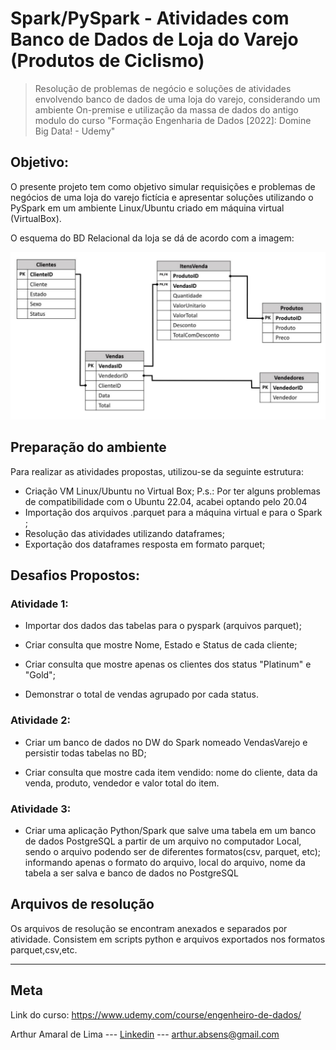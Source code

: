 # Spark/PySpark - Atividades com Banco de Dados de Loja do Varejo (Produtos de Ciclismo)

>Resolução de problemas de negócio e soluções de atividades envolvendo banco de dados de uma loja do varejo, considerando um ambiente On-premise e utilização da massa de dados do antigo modulo do curso "Formação Engenharia de Dados [2022]: Domine Big Data! - Udemy"

## Objetivo: 

O presente projeto tem como objetivo simular requisições e problemas de negócios de uma loja do varejo fictícia e apresentar soluções utilizando o PySpark em um ambiente Linux/Ubuntu criado em máquina virtual (VirtualBox).

O esquema do BD Relacional da loja se dá de acordo com a imagem:

![esquema](esquema_tabelas.png)
<!-- colocar screenshoot do seu projeto -->

## Preparação do ambiente

Para realizar as atividades propostas, utilizou-se da seguinte estrutura:
 
* Criação VM Linux/Ubuntu no Virtual Box;
  P.s.: Por ter alguns problemas de compatibilidade com o Ubuntu 22.04, acabei optando pelo 20.04
* Importação dos arquivos .parquet para a máquina virtual e para o Spark ;
* Resolução das atividades utilizando dataframes;
* Exportação dos dataframes resposta em formato parquet;


## Desafios Propostos: 

### Atividade 1:

* Importar dos dados das tabelas para o pyspark (arquivos parquet);

* Criar consulta que mostre Nome, Estado e Status de cada cliente;

* Criar consulta que mostre apenas os clientes dos status "Platinum" e "Gold";

* Demonstrar o total de vendas agrupado por cada status.

### Atividade 2:

* Criar um banco de dados no DW do Spark nomeado VendasVarejo e persistir todas tabelas no BD;

* Criar consulta que mostre cada item vendido: nome do cliente, data da venda, produto, vendedor e valor total do item.

### Atividade 3:

* Criar uma aplicação Python/Spark que salve uma tabela em um banco de dados PostgreSQL a partir de um arquivo no computador Local, sendo o arquivo podendo ser de diferentes formatos(csv, parquet, etc); informando apenas o formato do arquivo, local do arquivo, nome da tabela a ser salva e banco de dados no PostgreSQL


## Arquivos de resolução

Os arquivos de resolução se encontram anexados e separados por atividade. Consistem em scripts python e arquivos exportados nos formatos parquet,csv,etc.

_______
## Meta

Link do curso: <https://www.udemy.com/course/engenheiro-de-dados/>

Arthur Amaral de Lima --- [Linkedin](https://www.linkedin.com/in/arthuramaral-py/) --- arthur.absens@gmail.com



